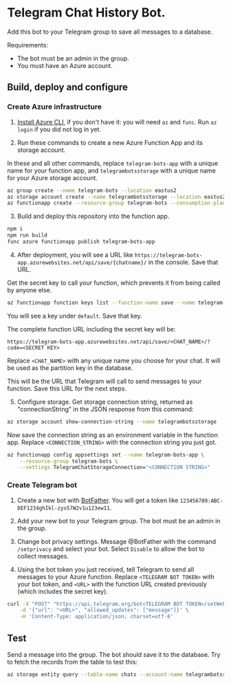 # Telegram Chat History Bot.

Add this bot to your Telegram group to save all messages to a database.

Requirements:

- The bot must be an admin in the group.
- You must have an Azure account.

## Build, deploy and configure ##

### Create Azure infrastructure ###

1. [Install Azure CLI](https://learn.microsoft.com/en-us/azure/azure-functions/functions-run-local/), if you don't have it: you will need `az` and `func`. Run `az login` if you did not log in yet.

2. Run these commands to create a new Azure Function App and its storage account.

In these and all other commands, replace `telegram-bots-app` with a unique name for your function app, and `telegrambotsstorage` with a unique name for your Azure storage account.

```bash
az group create --name telegram-bots --location eastus2
az storage account create --name telegrambotsstorage --location eastus2 --resource-group telegram-bots --sku Standard_LRS
az functionapp create --resource-group telegram-bots --consumption-plan-location eastus2 --runtime node --functions-version 4 --name telegram-bots-app --storage-account telegrambotsstorage

```

3. Build and deploy this repository into the function app.

```bash
npm i
npm run build
func azure functionapp publish telegram-bots-app
```

4. After deployment, you will see a URL like `https://telegram-bots-app.azurewebsites.net/api/save/{chatname}/` in the console. Save that URL. 

Get the secret key to call your function, which prevents it from being called by anyone else.

```bash
az functionapp function keys list --function-name save --name telegram-bots-app --resource-group telegram-bots
```

You will see a key under `default`. Save that key.

The complete function URL including the secret key will be:

```
https://telegram-bots-app.azurewebsites.net/api/save/<CHAT_NAME>/?code=<SECRET KEY>
```

Replace `<CHAT_NAME>` with any unique name you choose for your chat. It will be used as the partition key in the database.

This will be the URL that Telegram will call to send messages to your function. Save this URL for the next steps.

5. Configure storage. Get storage connection string, returned as "connectionString" in the JSON response from this command:

```bash
az storage account show-connection-string --name telegrambotsstorage
```

Now save the connection string as an environment variable in the function app. Replace `<CONNECTION_STRING>` with the connection string you just got.

```bash
az functionapp config appsettings set --name telegram-bots-app \
    --resource-group telegram-bots \
    --settings TelegramChatStorageConnection="<CONNECTION STRING>"
```

### Create Telegram bot ###

1. Create a new bot with [BotFather](https://t.me/botfather). You will get a token like `123456789:ABC-DEF1234ghIkl-zyx57W2v1u123ew11`.

2. Add your new bot to your Telegram group. The bot must be an admin in the group.

3. Change bot privacy settings. Message @BotFather with the command `/setprivacy` and select your bot. Select `Disable` to allow the bot to collect messages.

4. Using the bot token you just received, tell Telegram to send all messages to your Azure function. Replace `<TELEGRAM BOT TOKEN>` with your bot token, and `<URL>` with the function URL created previously (which includes the secret key). 

```bash
curl -X "POST" "https://api.telegram.org/bot<TELEGRAM BOT TOKEN>/setWebhook" \
    -d '{"url": "<URL>", "allowed_updates": ["message"]}' \
    -H 'Content-Type: application/json; charset=utf-8'
```

## Test ##

Send a message into the group. The bot should save it to the database. Try to fetch the records from the table to test this:

```bash
az storage entity query --table-name chats --account-name telegrambotsstorage
```
